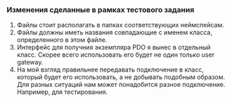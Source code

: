 ### Изменения сделанные в рамках тестового задания

1. Файлы стоит располагать в папках соответствующих неймспейсам.
2. Файлы должны иметь названия совпадающие с именем класса, определенного в этом файле.
3. Интерфейс для получния экземпляра PDO я вынес в отдельный класс. Скорее всего использовать его будет не один только user gateway.
4. На мой взгляд правильнее передавать подключение в класс, который будет его использовать, а не добывать подобным образом. Для разных ситуаций нам может понадобится разное подключение. Например, для тестирования.

